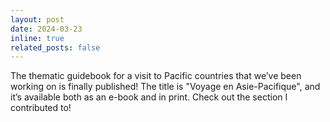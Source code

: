 ```yaml
---
layout: post
date: 2024-03-23
inline: true
related_posts: false
---
```


The thematic guidebook for a visit to Pacific countries that we’ve been working on is finally published! The title is "Voyage en Asie-Pacifique", and it’s available both as an e-book and in print. Check out the section I contributed to!